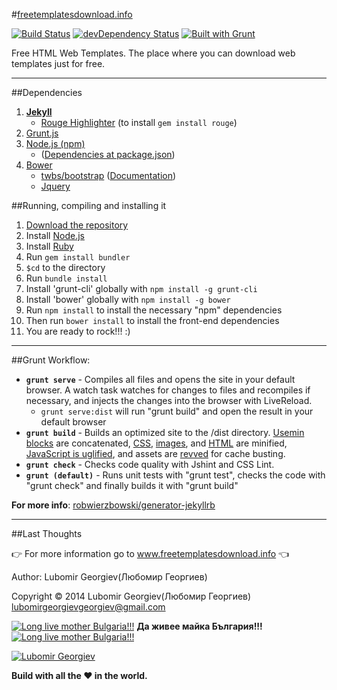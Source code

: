 #[freetemplatesdownload.info](http://freetemplatesdownload.info/) 

[![Build Status](https://travis-ci.org/LubomirGeorgiev/freetemplatesdownload.info.svg?branch=master)](https://travis-ci.org/LubomirGeorgiev/freetemplatesdownload.info)   [![devDependency Status](https://david-dm.org/LubomirGeorgiev/freetemplatesdownload.info/dev-status.svg)](https://david-dm.org/LubomirGeorgiev/freetemplatesdownload.info#info=devDependencies)   [![Built with Grunt](https://cdn.gruntjs.com/builtwith.png)](http://gruntjs.com/)

Free HTML Web Templates. The place where you can download web templates just for free.
___

##Dependencies
1. [**Jekyll**](www.jekyllrb.com)
    * [Rouge Highlighter](https://github.com/jneen/rouge) (to install `gem install rouge`)
2. [Grunt.js](www.gruntjs.com)
3. [Node.js (npm)](www.nodejs.org)
    * ([Dependencies at package.json](https://github.com/LubomirGeorgiev/freetemplatesdownload.info/blob/master/package.json))
4. [Bower](http://bower.io/)
    * [twbs/bootstrap](https://github.com/twbs/bootstrap) ([Documentation](http://getbootstrap.com))
    *  [Jquery](http://jquery.com/)

##Running, compiling and installing it

1.  [Download the repository](https://github.com/LubomirGeorgiev/freetemplatesdownload.info/archive/master.zip)
2.  Install [Node.js](www.nodejs.org)
3.  Install [Ruby](https://www.ruby-lang.org/)
4.  Run `gem install bundler`
5.  `$cd` to the directory
6.  Run `bundle install`
7.  Install 'grunt-cli' globally with `npm install -g grunt-cli`
8.  Install 'bower' globally with `npm install -g bower`
8.  Run `npm install` to install the necessary "npm" dependencies
10. Then run `bower install` to install the front-end dependencies
11. You are ready to rock!!! :)

___
##Grunt Workflow:

-   **`grunt serve`** - Compiles all files and opens the site in your default browser. A watch task watches for changes to files and recompiles if necessary, and injects the changes into the browser with LiveReload.
    - `grunt serve:dist` will run "grunt build" and open the result in your default browser
-   **`grunt build`** - Builds an optimized site to the /dist directory. [Usemin blocks](https://github.com/yeoman/grunt-usemin#the-useminprepare-task) are concatenated, [CSS](https://github.com/gruntjs/grunt-contrib-cssmin), [images](https://github.com/gruntjs/grunt-contrib-imagemin), and [HTML](https://github.com/gruntjs/grunt-contrib-htmlmin) are minified, [JavaScript is uglified](https://github.com/gruntjs/grunt-contrib-uglify), and assets are [revved](https://github.com/yeoman/grunt-filerev) for cache busting.
-   **`grunt check`** - Checks code quality with Jshint and CSS Lint.
-   **`grunt (default)`** - Runs unit tests with "grunt test", checks the code with "grunt check" and finally builds it with "grunt build"

**For more info**: [robwierzbowski/generator-jekyllrb](https://github.com/robwierzbowski/generator-jekyllrb)


___
##Last Thoughts

:point_right: For more information go to www.freetemplatesdownload.info :point_left:

Author: Lubomir Georgiev(Любомир Георгиев)

Copyright :copyright: 2014 Lubomir Georgiev(Любомир Георгиев) lubomirgeorgievgeorgiev@gmail.com

[![Long live mother Bulgaria!!!](http://upload.wikimedia.org/wikipedia/commons/2/29/Icons-flag-bg.png)](http://en.wikipedia.org/wiki/Bulgaria)  **Да живее майка България!!!**  [![Long live mother Bulgaria!!!](http://upload.wikimedia.org/wikipedia/commons/2/29/Icons-flag-bg.png)](http://en.wikipedia.org/wiki/Bulgaria)

[![Lubomir Georgiev](http://freetemplatesdownload.info/images/signature.svg)](https://github.com/LubomirGeorgiev)

**Build with all the :heart: in the world.**
